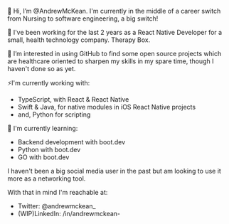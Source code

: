  👋 Hi, I’m @AndrewMcKean. I'm currently in the middle of a career switch from Nursing to software engineering, a big switch! 
 
 🌱 I've been working for the last 2 years as a React Native Developer for a small, health technology company. Therapy Box.
 
 👀 I’m interested in using GitHub to find some open source projects which are healthcare oriented to sharpen my skills in my spare time, though I haven't done so as yet.
 
 ⚡I'm currently working with:
 - TypeScript, with React & React Native
 - Swift & Java, for native modules in iOS React Native projects
 - and, Python for scripting

 💭 I'm currently learning:
 - Backend development with boot.dev
 - Python with boot.dev
 - GO with boot.dev


I haven't been a big social media user in the past but am looking to use it more as a networking tool. 

With that in mind I'm reachable at:
- Twitter: @andrewmckean_
- (WIP)LinkedIn: /in/andrewmckean-    
<!---
AndrewMcKean/AndrewMcKean is a ✨ special ✨ repository because its `README.md` (this file) appears on your GitHub profile.
You can click the Preview link to take a look at your changes.
--->
